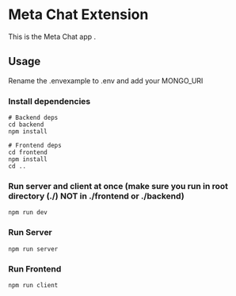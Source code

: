 # Meta Chat Extension

This is the Meta Chat app .

## Usage

Rename the .envexample to .env and add your MONGO_URI

### Install dependencies

```
# Backend deps
cd backend
npm install

# Frontend deps
cd frontend
npm install
cd ..

```

### Run server and client at once (make sure you run in root directory (./) NOT in ./frontend or ./backend)

```
npm run dev
```

### Run Server

```
npm run server
```


### Run Frontend

```
npm run client
```